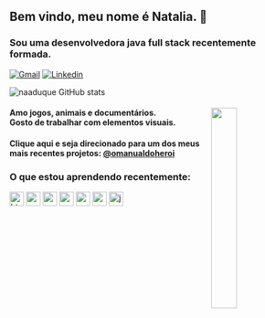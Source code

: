 
## Bem vindo, meu nome é Natalia. 🦋
### Sou uma desenvolvedora java full stack recentemente formada.


[![Gmail](https://img.shields.io/badge/Gmail-D14836?style=for-the-badge&logo=gmail&logoColor=white)](naaduque@gmail.com)
[![Linkedin](https://img.shields.io/badge/LinkedIn-0077B5?style=for-the-badge&logo=linkedin&logoColor=white)](https://www.linkedin.com/in/natalia-ferreira-duque/)

![naaduque GitHub stats](https://github-readme-stats.vercel.app/api?username=naaduque&show_icons=true&theme=radical)

<div>

  <img align="right" width="30%" src="https://i.imgur.com/34VxyW5.gif">


  
  #### <p>Amo jogos, animais e documentários. <br>Gosto de trabalhar com elementos visuais.</p>
  #### <p>

  #### <p> Clique aqui e seja direcionado para um dos meus mais recentes projetos: <a href="https://omanualdoheroi.vercel.app/" target="_blank" rel="nofollow">@omanualdoheroi</a></p>
  
  



### O que estou aprendendo recentemente:
<img align="center" alt="html" height="25" width="auto" src="https://img.shields.io/badge/HTML5-E34F26?style=for-the-badge&logo=html5&logoColor=white">
<img align="center" alt="css" height="25" width="auto" src="https://img.shields.io/badge/CSS3-1572B6?style=for-the-badge&logo=css3&logoColor=white">
<img align="center" alt="mui" height="25" width="auto" src="https://img.shields.io/badge/MUI-%230081CB.svg?style=for-the-badge&logo=material-ui&logoColor=white">
<img align="center" alt="reactjs" height="25" width="auto" src="https://img.shields.io/badge/react-%2320232a.svg?style=for-the-badge&logo=react&logoColor=%2361DAFB">
 <img align="center" alt="spring" height="25" width="auto" src="https://img.shields.io/badge/Spring-6DB33F?style=for-the-badge&logo=spring&logoColor=white">
  <img align="center" alt="mysql" height="25" width="auto" src="https://img.shields.io/badge/MySQL-00000F?style=for-the-badge&logo=mysql&logoColor=white">
  <img align="center" alt="java" height="25" width="auto" src="https://img.shields.io/badge/Java-ED8B00?style=for-the-badge&logo=java&logoColor=white">
</div>

